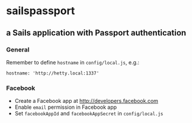 # sailspassport
## a Sails application with Passport authentication

### General

Remember to define `hostname` in `config/local.js`, e.g.:

    hostname: 'http://hetty.local:1337'

### Facebook

* Create a Facebook app at <http://developers.facebook.com>
* Enable `email` permission in Facebook app
* Set `facebookAppId` and `facebookAppSecret` in `config/local.js`
